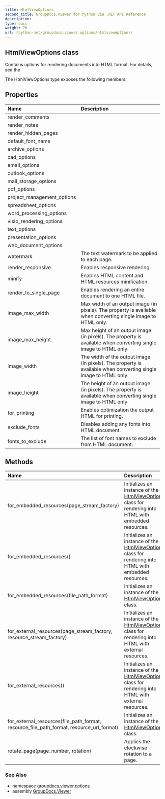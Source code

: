 ```yaml
---
title: HtmlViewOptions
second_title: GroupDocs.Viewer for Python via .NET API Reference
description: 
type: docs
weight: 70
url: /python-net/groupdocs.viewer.options/htmlviewoptions/
---
```


## HtmlViewOptions class

Contains options for rendering documents into HTML format. For details, see the

The HtmlViewOptions type exposes the following members:
## Properties
| Name | Description |
| :- | :- |
|render_comments|  |
|render_notes|  |
|render_hidden_pages|  |
|default_font_name|  |
|archive_options|  |
|cad_options|  |
|email_options|  |
|outlook_options|  |
|mail_storage_options|  |
|pdf_options|  |
|project_management_options|  |
|spreadsheet_options|  |
|word_processing_options|  |
|visio_rendering_options|  |
|text_options|  |
|presentation_options|  |
|web_document_options|  |
|watermark|The text watermark to be applied to each page.|
|render_responsive|Enables responsive rendering.|
|minify|Enables HTML content and HTML resources minification.|
|render_to_single_page|Enables rendering an entire document to one HTML file.|
|image_max_width|Max width of an output image (in pixels). The property is available when converting single image to HTML only.|
|image_max_height|Max height of an output image (in pixels). The property is available when converting single image to HTML only.|
|image_width|The width of the output image (in pixels). The property is available when converting single image to HTML only.|
|image_height|The height of an output image (in pixels). The property is available when converting single image to HTML only.|
|for_printing|Enables optimization the output HTML for printing.|
|exclude_fonts|Disables adding any fonts into HTML document.|
|fonts_to_exclude|The list of font names to exclude from HTML document.|
## Methods
| Name | Description |
| :- | :- |
|for_embedded_resources(page_stream_factory)|Initializes an instance of the [HtmlViewOptions](/python-net/groupdocs.viewer.options/htmlviewoptions/) class for rendering into HTML with embedded resources.|
|for_embedded_resources()|Initializes an instance of the [HtmlViewOptions](/python-net/groupdocs.viewer.options/htmlviewoptions/) class for rendering into HTML with embedded resources.|
|for_embedded_resources(file_path_format)|Initializes an instance of the [HtmlViewOptions](/python-net/groupdocs.viewer.options/htmlviewoptions/) class.|
|for_external_resources(page_stream_factory, resource_stream_factory)|Initializes an instance of the [HtmlViewOptions](/python-net/groupdocs.viewer.options/htmlviewoptions/) class for rendering into HTML with external resources.|
|for_external_resources()|Initializes an instance of the [HtmlViewOptions](/python-net/groupdocs.viewer.options/htmlviewoptions/) class for rendering into HTML with external resources.|
|for_external_resources(file_path_format, resource_file_path_format, resource_url_format)|Initializes an instance of the [HtmlViewOptions](/python-net/groupdocs.viewer.options/htmlviewoptions/) class.|
|rotate_page(page_number, rotation)|Applies the clockwise rotation to a page.|

### See Also

* namespace [groupdocs.viewer.options](/python-net/groupdocs.viewer.options/)
* assembly [GroupDocs.Viewer](/viewer/python-net/)


